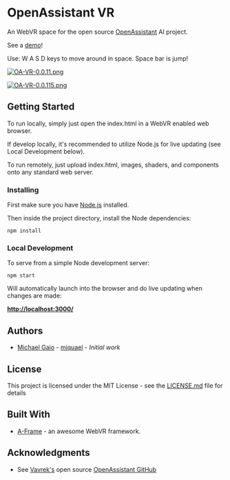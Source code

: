 # OpenAssistant VR

An WebVR space for the open source [OpenAssistant](http://openassistant.org/) AI project.

See a [demo](http://michaelgaio.com/vr/openassistant/)!

Use: W A S D keys to move around in space.  Space bar is jump!

[![OA-VR-0.0.11.png](https://s3.postimg.org/v3n3q4t3n/OA_VR_0_0_11.png)](https://postimg.org/image/k41wej2of/)

[![OA-VR-0.0.115.png](https://s17.postimg.org/d3y5xs5db/OA_VR_0_0_115.png)](https://postimg.org/image/d3y5xs5d7/)

## Getting Started

To run locally, simply just open the index.html in a WebVR enabled web browser.

If develop locally, it's recommended to utilize Node.js for live updating (see Local Development below).

To run remotely, just upload index.html, images, shaders, and components onto any standard web server.  

### Installing

First make sure you have [Node.js](https://nodejs.org/en/download/package-manager/) installed.

Then inside the project directory, install the Node dependencies:

    npm install

### Local Development

To serve from a simple Node development server:

    npm start

Will automatically launch into the browser and do live updating when changes are made:

[__http://localhost:3000/__](http://localhost:3000/)

## Authors

* [Michael Gaio](http://www.michaelgaio.com) - [miquael](https://github.com/miquael) - *Initial work*

## License

This project is licensed under the MIT License - see the [LICENSE.md](LICENSE.md) file for details

## Built With

* [A-Frame](https://aframe.io/) - an awesome WebVR framework.

## Acknowledgments

* See [Vavrek's](https://github.com/vavrek) open source [OpenAssistant GitHub](https://github.com/vavrek/openassistant)
